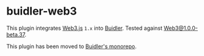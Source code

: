 # buidler-web3

This plugin integrates [Web3.js](https://github.com/ethereum/web3.js) `1.x` into [Buidler](http://getbuidler.com). Tested against Web3@1.0.0-beta.37.

This plugin has been moved to [Buidler's monorepo](https://github.com/nomiclabs/buidler/tree/master/packages/buidler-web3).